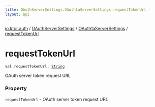 ```yaml
---
title: OAuthServerSettings.OAuth1aServerSettings.requestTokenUrl - 
layout: api
---
```


<div class='api-docs-breadcrumbs'><a href="../../index.html">io.ktor.auth</a> / <a href="../index.html">OAuthServerSettings</a> / <a href="index.html">OAuth1aServerSettings</a> / <a href="./request-token-url.html">requestTokenUrl</a></div>

# requestTokenUrl

<div class="signature"><code><span class="keyword">val </span><span class="identifier">requestTokenUrl</span><span class="symbol">: </span><a href="https://kotlinlang.org/api/latest/jvm/stdlib/kotlin/-string/index.html"><span class="identifier">String</span></a></code></div>

OAuth server token request URL

### Property

<code>requestTokenUrl</code> - OAuth server token request URL